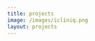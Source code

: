 ```yaml
---
title: projects
image: /images/icliniq.png
layout: projects
---
```



<!--

<div id="projects">
	<div class="project">
		<a href="http://icliniq.com" target="_blank"><h3>icliniq</h3><img src="./img/icliniq.png" /></a> 
	</div>
	<div class="project">
		<a href="http:/alienjobs.com" target="_blank"><h3>alienjobs</h3><img src="./img/alienjobs.png" /></a> 
	</div>
	<div class="project">
		<a href="http://cartepostale.asia" target="_blank"><h3>cartepostale</h3><img src="./img/carte.png" /></a> 
	</div>
	<div class="project">
		<a href="http://stockloaded.com" target="_blank"><h3>stockloaded.com</h3><img src="./img/stock.png" /></a> 
	</div>
	
</div>
-->